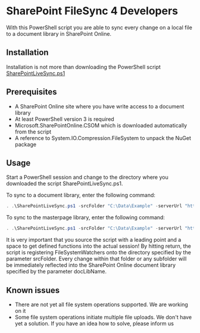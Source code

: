 # SharePoint FileSync 4 Developers
With this PowerShell script you are able to sync every change on a local file to a document library in SharePoint Online.

## Installation
Installation is not more than downloading the PowerShell script [SharePointLiveSync.ps1](https://raw.githubusercontent.com/TVDKoni/SharePointFileSync4Developers/master/SharePointLiveSync.ps1)

## Prerequisites
* A SharePoint Online site where you have write access to a document library
* At least PowerShell version 3 is required
* Microsoft.SharePointOnline.CSOM which is downloaded automatically from the script
* A reference to System.IO.Compression.FileSystem to unpack the NuGet package

## Usage
Start a PowerShell session and change to the directory where you downloaded the script SharePointLiveSync.ps1.

To sync to a document library, enter the following command:
```PowerShell
. .\SharePointLiveSync.ps1 -srcFolder "C:\Data\Example" -serverUrl "https://yourtenant.sharepoint.com" -siteUrl "/sites/yoursite" -docLibName "Style Library"
```

To sync to the masterpage library, enter the following command:
```PowerShell
. .\SharePointLiveSync.ps1 -srcFolder "C:\Data\Example" -serverUrl "https://yourtenant.sharepoint.com" -siteUrl "/sites/yoursite" -catalogName "masterpage"
```

It is very important that you source the script with a leading point and a space to get defined functions into the actual session!
By hitting return, the script is registering FileSystemWatchers onto the directory specified by the parameter srcFolder. Every change within that folder or any subfolder will be immediately reflected into the SharePoint Online document library specified by the parameter docLibName.

## Known issues
* There are not yet all file system operations supported. We are working on it
* Some file system operations initiate multiple file uploads. We don't have yet a solution. If you have an idea how to solve, please inform us

